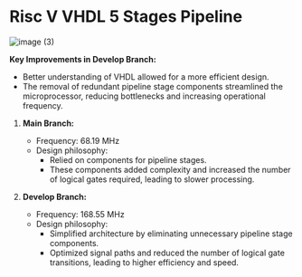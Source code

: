 # Risc V VHDL 5 Stages Pipeline

![image (3)](https://github.com/user-attachments/assets/323dff06-e9e8-466a-80a0-488c203bee9c)


**Key Improvements in Develop Branch:**
- Better understanding of VHDL allowed for a more efficient design.
- The removal of redundant pipeline stage components streamlined the microprocessor, reducing bottlenecks and increasing operational frequency.


1. **Main Branch:**
   - Frequency: 68.19 MHz
   - Design philosophy:
     - Relied on components for pipeline stages.
     - These components added complexity and increased the number of logical gates required, leading to slower processing.

2. **Develop Branch:**
   - Frequency: 168.55 MHz
   - Design philosophy:
     - Simplified architecture by eliminating unnecessary pipeline stage components.
     - Optimized signal paths and reduced the number of logical gate transitions, leading to higher efficiency and speed.

